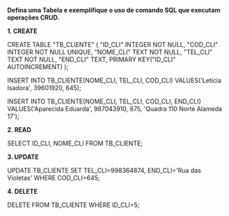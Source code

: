 **Defina uma Tabela e exemplifique o uso de comando SQL que executam operações CRUD.**

**1. CREATE**


CREATE TABLE "TB_CLIENTE" (
	"ID_CLI"	INTEGER NOT NULL,
	"COD_CLI"	INTEGER NOT NULL UNIQUE,
	"NOME_CLI"	TEXT NOT NULL,
	"TEL_CLI"	TEXT NOT NULL,
	"END_CLI"	TEXT,
	PRIMARY KEY("ID_CLI" AUTOINCREMENT)
);


INSERT INTO TB_CLIENTE(NOME_CLI, TEL_CLI, COD_CLI)
VALUES('Letícia Isadora', 39601920, 645);


INSERT INTO TB_CLIENTE(NOME_CLI, TEL_CLI, COD_CLI, END_CLI)
VALUES('Aparecida Eduarda', 987043910, 875, 'Quadra 110 Norte Alameda 17');


**2. READ**


SELECT ID_CLI, NOME_CLI
FROM
TB_CLIENTE;


**3. UPDATE**


UPDATE TB_CLIENTE
SET TEL_CLI=998364874, END_CLI='Rua das Violetas'
WHERE COD_CLI=645;


**4. DELETE**


DELETE FROM TB_CLIENTE WHERE ID_CLI=5;
